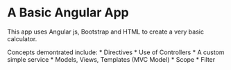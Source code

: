 # A Basic Angular App

This app uses Angular js, Bootstrap and HTML to create a very basic calculator.

Concepts demontrated include:
	* Directives
	* Use of Controllers
	* A custom simple service
	* Models, Views, Templates (MVC Model)
	* Scope
	* Filter 
